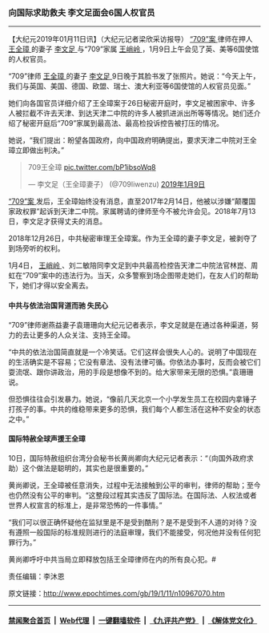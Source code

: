 ### 向国际求助救夫 李文足面会6国人权官员
------------------------

<p>
 【大纪元2019年01月11日讯】（大纪元记者梁欣采访报导）
 <a href="http://www.epochtimes.com/gb/tag/%E2%80%9C709%E2%80%9D%E6%A1%88.html">
  “709”案
 </a>
 律师在押人
 <a href="http://www.epochtimes.com/gb/tag/%E7%8E%8B%E5%85%A8%E7%92%8B.html">
  王全璋
 </a>
 的妻子
 <a href="http://www.epochtimes.com/gb/tag/%E6%9D%8E%E6%96%87%E8%B6%B3.html">
  李文足
 </a>
 与“709”家属
 <a href="http://www.epochtimes.com/gb/tag/%E7%8E%8B%E5%B3%AD%E5%B2%AD.html">
  王峭岭
 </a>
 ，1月9日上午会见了英、美等6国使馆的人权官员。
</p>
<p>
 “709”律师
 <a href="http://www.epochtimes.com/gb/tag/%E7%8E%8B%E5%85%A8%E7%92%8B.html">
  王全璋
 </a>
 的妻子
 <a href="http://www.epochtimes.com/gb/tag/%E6%9D%8E%E6%96%87%E8%B6%B3.html">
  李文足
 </a>
 9日晚于其脸书发了张照片。她说：“今天上午，我们与英国、美国、德国、欧盟、瑞士、澳大利亚等6国使馆的人权官员见面。”
</p>
<p>
 她们向各国官员详细介绍了王全璋案于26日秘密开庭时，李文足被困家中、许多人被拦截不许去天津、到达天津二中院的许多人被抓进派出所等等情况。她们还介绍了秘密开庭后“709”家属到最高法、最高检投诉控告被打压的情况。
</p>
<p style="text-align: left;">
 她说，“我们提出：盼望各国政府，向中国政府明确提出，要求天津二中院对王全璋立即做出判决。”
</p>
<p>
</p>
<blockquote class="twitter-tweet" data-lang="zh-tw">
 <p dir="ltr" lang="ja">
  709王全璋
  <a href="https://t.co/bP1ibsoWq8">
   pic.twitter.com/bP1ibsoWq8
  </a>
 </p>
 <p>
  — 李文足（王全璋妻子） (@709liwenzu)
  <a href="https://twitter.com/709liwenzu/status/1082975781536489472?ref_src=twsrc%5Etfw">
   2019年1月9日
  </a>
 </p>
</blockquote>
<p>
</p>
<p style="text-align: left;">
</p>
<p>
 <a href="http://www.epochtimes.com/gb/tag/%E2%80%9C709%E2%80%9D%E6%A1%88.html">
  “709”案
 </a>
 发后，王全璋始终没有消息，直至2017年2月14日，他被以涉嫌“颠覆国家政权罪”起诉到天津二中院。家属聘请的律师至今不被允许会见。2018年7月13日，李文足才获得丈夫的消息。
</p>
<p>
 2018年12月26日，中共秘密审理王全璋案。作为王全璋的妻子李文足，被剥夺了到场旁听的权利。
</p>
<p>
 1月4日，
 <a href="http://www.epochtimes.com/gb/tag/%E7%8E%8B%E5%B3%AD%E5%B2%AD.html">
  王峭岭
 </a>
 、刘二敏陪同李文足到中共最高检控告天津二中院法官林崑、周虹在“709”案中的违法行为。当天，众多警察到场企图带走她们，在友人们的帮助下，她们才得以安全离去。
</p>
<h4>
 中共与依法治国背道而驰 失民心
</h4>
<p>
 “709”律师谢燕益妻子袁珊珊向大纪元记者表示，李文足就是在通过各种渠道，努力的去让更多的人众关注、支持王全璋。
</p>
<p>
 “中共的依法治国简直就是一个冷笑话。它们这样会很失人心的。说明了中国现在的生活确实是不容易；它没有章法、没有法律可循。你依法办事时，反而会被它们耍流氓、跟你讲政治，用的手段是想像不到的。给大家带来无限的恐惧。”袁珊珊说。
</p>
<p>
 但恐惧往往会引发暴力。她说，“像前几天北京一个小学发生员工在校园内拿锤子打孩子的事。中共的维稳带来更多的恐惧，我们每个人都生活在这种不安全的状态之中。”
</p>
<h4>
 国际特赦全球声援王全璋
</h4>
<p>
 10日，国际特赦组织台湾分会秘书长黄尚卿向大纪元记者表示：“（向国外政府求助）这个做法是聪明的，其实也是很重要的。”
</p>
<p>
 黄尚卿说，王全璋被任意消失，过程中无法接触到公平的审判，律师的帮助；至今也仍然没有公平的审判。“这整段过程其实违反了国际法。在国际法、人权法或者世界人权宣言的标准上，是非常恐怖的一件事情。”
</p>
<p>
 “我们可以很正确怀疑他在监狱里是不是受到酷刑？是不是受到不人道的对待？没有遵照一般国际的标准规则进行的法庭审理，我们不能接受，何况他并没有任何犯罪行为。”
</p>
<p>
 黄尚卿呼吁中共当局立即释放包括王全璋律师在内的所有良心犯。#
</p>
<p>
 责任编辑：李沐恩
</p>

原文链接：http://www.epochtimes.com/gb/19/1/11/n10967070.htm


------------------------
#### [禁闻聚合首页](https://github.com/gfw-breaker/banned-news/blob/master/README.md) &nbsp;|&nbsp; [Web代理](https://github.com/gfw-breaker/open-proxy/blob/master/README.md) &nbsp;|&nbsp; [一键翻墙软件](https://github.com/gfw-breaker/nogfw/blob/master/README.md) &nbsp;|&nbsp; [《九评共产党》](https://github.com/gfw-breaker/9ping.md/blob/master/README.md#九评之一评共产党是什么) &nbsp;|&nbsp; [《解体党文化》](https://github.com/gfw-breaker/jtdwh.md/blob/master/README.md#绪论)